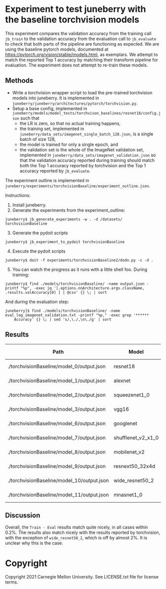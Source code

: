 # Experiment to test juneberry with the baseline torchvision models

This experiment compares the validation accuracy from the training call `jb_train` to the validation accuracy from the evaluation call to `jb_evaluate` to check that both parts of the pipeline are functioning as expected. We are using the baseline pytorch models, documented at https://pytorch.org/vision/stable/models.html, as exemplars. We attempt to match the reported Top 1 accuracy by matching their transform pipeline for evaluation. The experiment does not attempt to re-train these models. 

## Methods

* Write a torchvision wrapper script to load the pre-trained torchvision models into juneberry. It is implemented in `juneberry/juneberry/architectures/pytorch/torchvision.py`.
* Setup a base config, implemented in `juneberry/models/model_tests/torchvison_baselines/resnet18/config.json` such that 
    * the LR is zero, so that no actual training happens, 
    * the training set, implemented in `juneberry/data_sets/imagenet_single_batch_128.json`, is a single batch of size 128,
    * the model is trained for only a single epoch, and 
    * the validation set is the whole of the ImageNet validation set, implemented in `juneberry/data_sets/imagenet_validation.json` so that the validation accuracy reported during training should match both the Top 1 accuracy reported by torchvision and the Top 1 accuracy reported by `jb_evaluate`. 

The experiment outline is implemented in `juneberry/experiments/torchvisionBaseline/experiment_outline.json`. 

Instructions:

1. Install juneberry. 
2. Generate the experiments from the experiment_outline:
```
juneberry$ jb_generate_experiments -w . -d /datasets/ torchvisionBaseline
```
3. Generate the pydoit scripts
```
juneberry$ jb_experiment_to_pydoit torchvisionBaseline
```
4. Execute the pydoit scripts 
```
juneberry$ doit -f experiments/torchvisionBaseline2/dodo.py -c -d .
 ```
5. You can watch the progress as it runs with a little shell foo. During training: 
```
juneberry$ find ./models/torchvisionBaseline/ -name output.json -printf "%p", -exec jq '[.options.nnArchitecture.args.className, .results.valAccuracy[0] ] | @csv' {} \; | sort
```
And during the evaluation step:
```
juneberry]$ find ./models/torchvisionBaseline/ -name eval_log_imagenet_validation.txt -printf "%p," -exec grep '******          Accuracy' {} \; | sed 's/,\./,\n\./g' | sort
```

## Results

| Path                                             | Model                 | Training Validation | Evaluation Validation | Torchvision Reported | Train - Eval | Train - Torch |
| ------------------------------------------------ | --------------------- | ------------------- | --------------------- | -------------------- | ------------ | ------------- |
| ./torchvisionBaseline/model_0/output.json     | resnet18              |             0.6969  | 0.69758               | 0.6976               | -0.07%       | -0.07%        |
| ./torchvisionBaseline/model_1/output.json     | alexnet               |             0.5652  | 0.56522               | 0.5652               | 0.00%        | 0.00%         |
| ./torchvisionBaseline/model_2/output.json     | squeezenet1_0         |             0.5809  | 0.58092               | 0.5809               | 0.00%        | 0.00%         |
| ./torchvisionBaseline/model_3/output.json     | vgg16                 |             0.7159  | 0.71592               | 0.7159               | 0.00%        | 0.00%         |
| ./torchvisionBaseline/model_6/output.json     | googlenet             |             0.6968  | 0.69778               | 0.6978               | -0.10%       | -0.10%        |
| ./torchvisionBaseline/model_7/output.json     | shufflenet_v2_x1_0    |             0.6918  | 0.69362               | 0.6936               | -0.18%       | -0.18%        |
| ./torchvisionBaseline/model_8/output.json     | mobilenet_v2          |             0.7174  | 0.71878               | 0.7188               | -0.14%       | -0.14%        |
| ./torchvisionBaseline/model_9/output.json     | resnext50_32x4d       |             0.7751  | 0.77618               | 0.7931               | -0.11%       | -1.8%         |
| ./torchvisionBaseline/model_10/output.json    | wide_resnet50_2       |             0.7833  | 0.78468               | 0.7847               | -0.14%       | -0.14%        |
| ./torchvisionBaseline/model_11/output.json    | mnasnet1_0            |             0.7346  | 0.73456               | 0.7346               | 0.00%        | 0.00%         |

## Discussion

Overall, the `Train - Eval` results match quite nicely, in all cases within 0.2%. The results also match nicely with the results reported by torchvision, with the exception of `wide_resnet50_2`, which is off by almost 2%. It is unclear why this is the case.  

# Copyright

Copyright 2021 Carnegie Mellon University.  See LICENSE.txt file for license terms.
